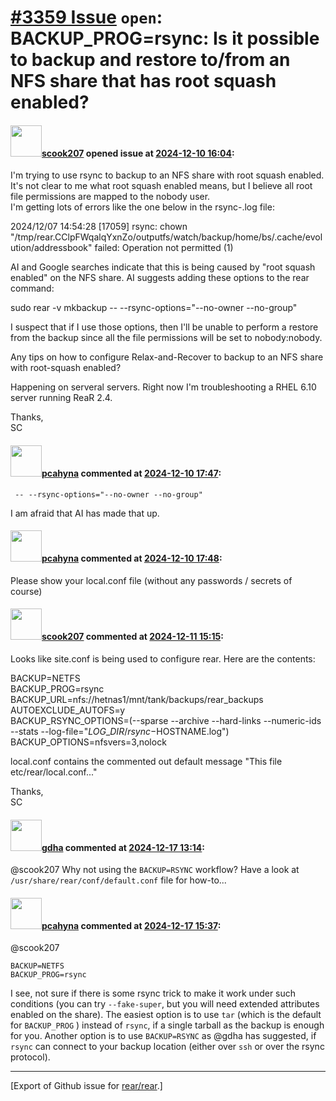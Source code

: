 [\#3359 Issue](https://github.com/rear/rear/issues/3359) `open`: BACKUP\_PROG=rsync: Is it possible to backup and restore to/from an NFS share that has root squash enabled?
============================================================================================================================================================================

#### <img src="https://avatars.githubusercontent.com/u/75754329?v=4" width="50">[scook207](https://github.com/scook207) opened issue at [2024-12-10 16:04](https://github.com/rear/rear/issues/3359):

I'm trying to use rsync to backup to an NFS share with root squash
enabled. It's not clear to me what root squash enabled means, but I
believe all root file permissions are mapped to the nobody user.  
I'm getting lots of errors like the one below in the
rsync-<hostnmae>.log file:

2024/12/07 14:54:28 \[17059\] rsync: chown
"/tmp/rear.CClpFWqalqYxnZo/outputfs/watch/backup/home/bs/.cache/evolution/addressbook"
failed: Operation not permitted (1)

AI and Google searches indicate that this is being caused by "root
squash enabled" on the NFS share. AI suggests adding these options to
the rear command:

sudo rear -v mkbackup -- --rsync-options="--no-owner --no-group"

I suspect that if I use those options, then I'll be unable to perform a
restore from the backup since all the file permissions will be set to
nobody:nobody.

Any tips on how to configure Relax-and-Recover to backup to an NFS share
with root-squash enabled?

Happening on serveral servers. Right now I'm troubleshooting a RHEL 6.10
server running ReaR 2.4.

Thanks,  
SC

#### <img src="https://avatars.githubusercontent.com/u/26300485?u=9105d243bc9f7ade463a3e52e8dd13fa67837158&v=4" width="50">[pcahyna](https://github.com/pcahyna) commented at [2024-12-10 17:47](https://github.com/rear/rear/issues/3359#issuecomment-2532434062):

` -- --rsync-options="--no-owner --no-group"`

I am afraid that AI has made that up.

#### <img src="https://avatars.githubusercontent.com/u/26300485?u=9105d243bc9f7ade463a3e52e8dd13fa67837158&v=4" width="50">[pcahyna](https://github.com/pcahyna) commented at [2024-12-10 17:48](https://github.com/rear/rear/issues/3359#issuecomment-2532438667):

Please show your local.conf file (without any passwords / secrets of
course)

#### <img src="https://avatars.githubusercontent.com/u/75754329?v=4" width="50">[scook207](https://github.com/scook207) commented at [2024-12-11 15:15](https://github.com/rear/rear/issues/3359#issuecomment-2536281325):

Looks like site.conf is being used to configure rear. Here are the
contents:

BACKUP=NETFS  
BACKUP\_PROG=rsync  
BACKUP\_URL=nfs://hetnas1/mnt/tank/backups/rear\_backups  
AUTOEXCLUDE\_AUTOFS=y  
BACKUP\_RSYNC\_OPTIONS=(--sparse --archive --hard-links --numeric-ids
--stats --log-file="$LOG\_DIR/rsync-$HOSTNAME.log")  
BACKUP\_OPTIONS=nfsvers=3,nolock

local.conf contains the commented out default message "This file
etc/rear/local.conf..."

Thanks,  
SC

#### <img src="https://avatars.githubusercontent.com/u/888633?u=cdaeb31efcc0048d3619651aa18dd4b76e636b21&v=4" width="50">[gdha](https://github.com/gdha) commented at [2024-12-17 13:14](https://github.com/rear/rear/issues/3359#issuecomment-2548430662):

@scook207 Why not using the `BACKUP=RSYNC` workflow? Have a look at
`/usr/share/rear/conf/default.conf` file for how-to...

#### <img src="https://avatars.githubusercontent.com/u/26300485?u=9105d243bc9f7ade463a3e52e8dd13fa67837158&v=4" width="50">[pcahyna](https://github.com/pcahyna) commented at [2024-12-17 15:37](https://github.com/rear/rear/issues/3359#issuecomment-2548783077):

@scook207

    BACKUP=NETFS
    BACKUP_PROG=rsync

I see, not sure if there is some rsync trick to make it work under such
conditions (you can try `--fake-super`, but you will need extended
attributes enabled on the share). The easiest option is to use `tar`
(which is the default for `BACKUP_PROG` ) instead of `rsync`, if a
single tarball as the backup is enough for you. Another option is to use
`BACKUP=RSYNC` as @gdha has suggested, if `rsync` can connect to your
backup location (either over `ssh` or over the rsync protocol).

------------------------------------------------------------------------

\[Export of Github issue for
[rear/rear](https://github.com/rear/rear).\]
